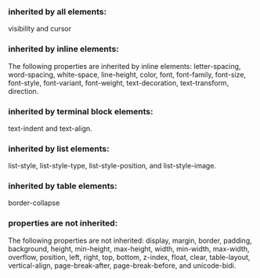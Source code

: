 ### inherited by all elements:
visibility and cursor

###  inherited by inline elements:
The following properties are inherited by inline elements:
letter-spacing, word-spacing, white-space, line-height, color, font,
font-family, font-size, font-style, font-variant, font-weight,
text-decoration, text-transform, direction.

### inherited by terminal block elements:
text-indent and text-align.

###  inherited by list elements:
list-style, list-style-type, list-style-position, and
list-style-image.

###  inherited by table elements:
border-collapse

### properties are not inherited:
The following properties are not inherited:
display, margin, border, padding, background, height, min-height,
max-height, width, min-width, max-width, overflow, position, left,
right, top, bottom, z-index, float, clear, table-layout, vertical-align,
page-break-after, page-break-before, and unicode-bidi.